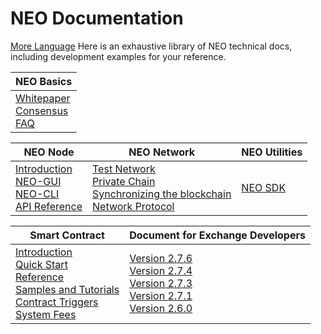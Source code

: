 # NEO Documentation

<span id="moreLan" class="pull-right">[More Language](../language.md)</span>
Here is an exhaustive library of NEO technical docs, including development examples for your reference.



| NEO Basics                                                   |
| ------------------------------------------------------------ |
| [Whitepaper](whitepaper.md)<br />[Consensus](basic/consensus/whitepaper.md)<br />[FAQ](faq.md) |

| NEO Node                                                     | NEO Network                                                  | NEO   Utilities                        |
| ------------------------------------------------------------ | ------------------------------------------------------------ | -------------------------------------- |
| [Introduction](node/introduction.md)<br />[NEO-GUI](node/gui.md)<br />[NEO-CLI](node/cli/cli.md)<br />[API Reference](node/cli/apigen.md) | [Test Network](network/testnet.md)<br />[Private Chain](network/private-chain.md)<br />[Synchronizing the blockchain](network/syncblocks.md)<br />[Network Protocol](network/network-protocol.md) | [NEO SDK](utility/sdk/introduction.md) |

| Smart Contract                                               | Document for Exchange Developers                             |
| ------------------------------------------------------------ | ------------------------------------------------------------ |
| [Introduction](sc/introduction.md)<br />[Quick Start](sc/quickstart/overview.md)<br />[Reference](sc/reference/api.md)<br />[Samples and Tutorials](sc/tutorial/HelloWorld.md)<br />[Contract Triggers](sc/trigger.md)<br />[System Fees](sc/systemfees.md) | [Version 2.7.6](exchange/v2.7.6.md)<br />[Version 2.7.4](exchange/v2.7.4.md)<br />[Version 2.7.3](exchange/v2.7.3.md)<br />[Version 2.7.1](exchange/v2.7.1.md)<br />[Version 2.6.0](exchange/v2.6.0.md) |

<link rel="stylesheet" href="../styles/index.css">